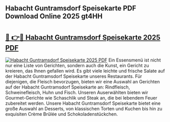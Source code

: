 ## Habacht Guntramsdorf Speisekarte PDF Download Online 2025 gt4HH

# <h2><a href="http://gccagf.nevu.top/?p=Habacht+Guntramsdorf+Speisekarte">🔗 👉🔴 Habacht Guntramsdorf Speisekarte 2025 PDF</a></h2>

[![Habacht Guntramsdorf Speisekarte 2025 PDF](https://i.imgur.com/dBaPXMq.png)](http://gccagf.nevu.top/?p=Habacht+Guntramsdorf+Speisekarte)
Ein Essensmenü ist nicht nur eine Liste von Gerichten, sondern auch die Kunst, ein Gericht zu kreieren, das Ihnen gefallen wird. Es gibt viele leichte und frische Salate auf der Habacht Guntramsdorf Speisekarte unseres Restaurants. Für diejenigen, die Fleisch bevorzugen, bieten wir eine Auswahl an Gerichten auf der Habacht Guntramsdorf Speisekarte an: Rindfleisch, Schweinefleisch, Huhn und Fisch. Unseren Auserwählten bieten wir Gourmet-Gerichte wie Schaschlik und Steak an, die bei lebendem Feuer zubereitet werden. Unsere Habacht Guntramsdorf Speisekarte bietet eine große Auswahl an Desserts, von klassischen Torten und Kuchen bis hin zu exquisiten Crème Brûlée und Schokoladenstückchen.
